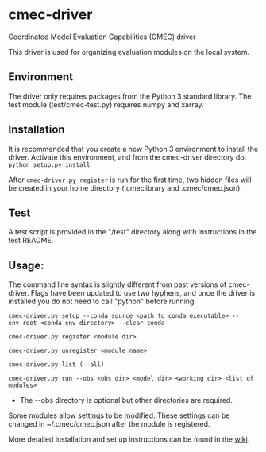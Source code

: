 # cmec-driver
Coordinated Model Evaluation Capabilities (CMEC) driver

This driver is used for organizing evaluation modules on the local system.

## Environment
The driver only requires packages from the Python 3 standard library. The test module (test/cmec-test.py) requires numpy and xarray.

## Installation
It is recommended that you create a new Python 3 environment to install the driver. Activate this environment, and from the cmec-driver directory do:
`python setup.py install`

After `cmec-driver.py register` is run for the first time, two hidden files will be created in your home directory (.cmeclibrary and .cmec/cmec.json).

## Test
A test script is provided in the "/test" directory along with instructions in the test README.

## Usage:
The command line syntax is slightly different from past versions of cmec-driver. Flags have been updated to use two hyphens, and once the driver is installed you do not need to call "python" before running.

`cmec-driver.py setup --conda_source <path to conda executable> --env_root <conda env directory> --clear_conda`

`cmec-driver.py register <module dir>`

`cmec-driver.py unregister <module name>`

`cmec-driver.py list (--all)`

`cmec-driver.py run --obs <obs dir> <model dir> <working dir> <list of modules>`
- The --obs directory is optional but other directories are required.

Some modules allow settings to be modified. These settings can be changed in ~/.cmec/cmec.json after the module is registered.

More detailed installation and set up instructions can be found in the [wiki](https://github.com/cmecmetrics/cmec-driver/wiki/Installation-and-Setup).
